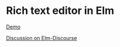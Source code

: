 # Rich text editor in Elm

[Demo](https://dkodaj.github.io/rte)

[Discussion on Elm-Discourse](https://discourse.elm-lang.org/t/pure-elm-rich-text-editor/7111)